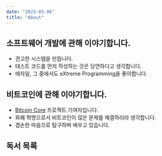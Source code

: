 ```yaml
---
date: "2023-03-06"
title: "About"
---
```


## 소프트웨어 개발에 관해 이야기합니다.

- 견고한 시스템을 만듭니다.
- 테스트 코드를 먼저 작성하는 것은 당연하다고 생각합니다.
- 애자일, 그 중에서도 eXtreme Programming을 좋아합니다.

## 비트코인에 관해 이야기합니다.

- [Bitcoin Core](https://github.com/bitcoin/bitcoin/pulls?q=is%3Apr+is%3Aclosed+author%3Asogoagain) 프로젝트 기여자입니다.
- 화폐 혁명으로서 비트코인이 많은 문제를 해결하리라 생각합니다.
- 겸손한 마음으로 탐구하며 배우고 있습니다.

## 독서 목록
